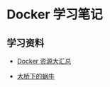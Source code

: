 # Docker 学习笔记

## 学习资料

- [Docker 资源大汇总](https://github.com/hangyan/docker-resources/blob/master/README_zh.md#%E9%95%9C%E5%83%8F%E5%8F%8Adockerfile)

- [大桥下的蜗牛](http://blog.lab99.org/)
